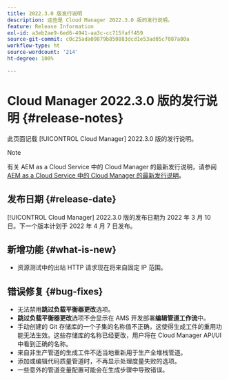 ```yaml
---
title: 2022.3.0 版发行说明
description: 这些是 Cloud Manager 2022.3.0 版的发行说明。
feature: Release Information
exl-id: a3eb2ae9-6ed6-4941-aa3c-cc715faff459
source-git-commit: c0c25ada09879b850883dcd1e53ad05c7087a80a
workflow-type: ht
source-wordcount: '214'
ht-degree: 100%

---
```


# Cloud Manager 2022.3.0 版的发行说明 {#release-notes}

此页面记载 [!UICONTROL Cloud Manager] 2022.3.0 版的发行说明。

>[!NOTE]
>
>有关 AEM as a Cloud Service 中的 Cloud Manager 的最新发行说明，请参阅 [AEM as a Cloud Service 中的 Cloud Manager 的最新发行说明](https://experienceleague.adobe.com/docs/experience-manager-cloud-service/content/implementing/using-cloud-manager/release-notes-cloud-manager/release-notes-cm-current.html)。

## 发布日期 {#release-date}

[!UICONTROL Cloud Manager] 2022.3.0 版的发布日期为 2022 年 3 月 10 日。下一个版本计划于 2022 年 4 月 7 日发布。

## 新增功能 {#what-is-new}

* 资源测试中的出站 HTTP 请求现在将来自固定 IP 范围。


## 错误修复 {#bug-fixes}

* 无法禁用&#x200B;**跳过负载平衡器更改**&#x200B;选项。
* **跳过负载平衡器更改**&#x200B;选项不会显示在 AMS 开发部署&#x200B;**编辑管道工作流**&#x200B;中。
* 手动创建的 Git 存储库的一个子集的名称值不正确，这使得生成工件的重用功能无法生效。这些存储库的名称已经更改，用户将在 Cloud Manager API/UI 中看到正确的名称。
* 来自非生产管道的生成工件不适当地重新用于生产全堆栈管道。
* 添加或编辑代码质量管道时，不再显示处理度量失败的选项。
* 一些意外的管道变量配置可能会在生成步骤中导致错误。
